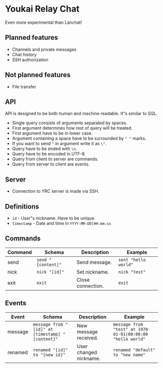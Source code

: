 # Youkai Relay Chat

Even more experimental than Lanchat!

## Planned features

* Channels and private messages
* Chat history
* SSH authorization

## Not planned features

* File transfer

## API

API is designed to be both human and machine readable. It"s similar to SQL.

* Single query consists of arguments separated by spaces.
* First argument determines how rest of query will be treated.
* First argument have to be in lower case.
* Argument containing a space have to be surrounded by `" "` marks.
* If you want to send `"` in argument write it as `\"`.
* Query have to be ended with `\n`.
* Query have to be encoded in UTF-8.
* Query from client to server are commands.
* Query from server to client are events.

## Server

* Connection to YRC server is made via SSH.

## Definitions

* `id` - User"s nickname. Have to be unique.
* `timestamp` - Date and time in `YYYY-MM-DD|HH:mm:ss`

## Commands

| Command | Schema             | Description       | Example              |
| ------- | ------------------ | ----------------- | -------------------- |
| send    | `send "[content]"` | Send message.     | `sent "hello world"` |
| nick    | `nick "[id]"`      | Set nickname.     | `nick "test"`        |
| exit    | `exit`             | Close connection. | `exit`               |

## Events

| Event   | Schema                                           | Description            | Example                                                    |
| ------- | ------------------------------------------------ | ---------------------- | ---------------------------------------------------------- |
| message | `message from "[id]" at [timestamp] "[content]"` | New message received.  | `message from "test" at 1970-01-01\|00:00:00 "hello world"` |
| renamed | `renamed "[id]" to "[new id]"`                   | User changed nickname. | `renamed "default" to "new name"`                          |